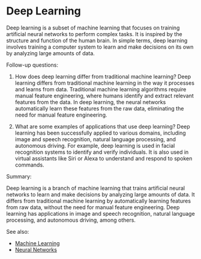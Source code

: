 # Deep Learning

Deep learning is a subset of machine learning that focuses on training
artificial neural networks to perform complex tasks. It is inspired by the
structure and function of the human brain. In simple terms, deep learning
involves training a computer system to learn and make decisions on its own
by analyzing large amounts of data.

Follow-up questions:

1. How does deep learning differ from traditional machine learning?
   Deep learning differs from traditional machine learning in the way it
   processes and learns from data. Traditional machine learning algorithms
   require manual feature engineering, where humans identify and extract
   relevant features from the data. In deep learning, the neural networks
   automatically learn these features from the raw data, eliminating the need
   for manual feature engineering.

2. What are some examples of applications that use deep learning?
   Deep learning has been successfully applied to various domains, including
   image and speech recognition, natural language processing, and autonomous
   driving. For example, deep learning is used in facial recognition systems
   to identify and verify individuals. It is also used in virtual assistants
   like Siri or Alexa to understand and respond to spoken commands.

Summary:

Deep learning is a branch of machine learning that trains artificial neural
networks to learn and make decisions by analyzing large amounts of data. It
differs from traditional machine learning by automatically learning features
from raw data, without the need for manual feature engineering. Deep learning
has applications in image and speech recognition, natural language processing,
and autonomous driving, among others.

See also:

- [Machine Learning](?concept=machine+learning&specialist_role=ML+Engineer&target_audience=Manager+without+much+technical+background)
- [Neural Networks](?concept=neural+networks&specialist_role=ML+Engineer&target_audience=Manager+without+much+technical+background)